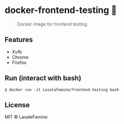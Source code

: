 # docker-frontend-testing :construction:

> Docker image for frontend testing.

## Features

  - Xvfb
  - Chrome
  - Firefox

## Run (interact with bash)

    $ docker run -it LasaleFamine/frontend-testing bash

## License

MIT © LasaleFamine



